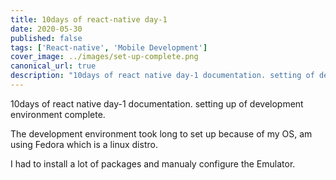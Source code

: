 ```yaml
---
title: 10days of react-native day-1
date: 2020-05-30
published: false
tags: ['React-native', 'Mobile Development']
cover_image: ../images/set-up-complete.png
canonical_url: true
description: "10days of react native day-1 documentation. setting of development environment complete"
---
```


10days of react native day-1 documentation. setting up of development environment complete.

The development environment took long to set up because of my OS, am using Fedora which is a linux distro.

I had to install a lot of packages and manualy configure the Emulator.

